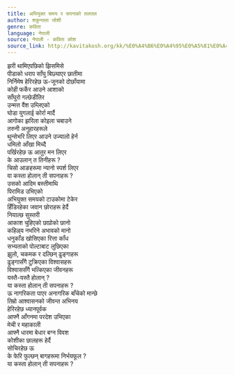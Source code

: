 ```yaml
---
title: अभियुक्त समय र सपनाको तलतल
author: शकुन्तला जोशी
genre: कविता
language: नेपाली
source: नेपाली - कविता कोश
source_link: http://kavitakosh.org/kk/%E0%A4%B6%E0%A4%95%E0%A5%81%E0%A4%A8%E0%A5%8D%E0%A4%A4%E0%A4%B2%E0%A4%BE_%E0%A4%9C%E0%A5%8B%E0%A4%B6%E0%A5%80
---
```


झरी थामिएपछिको झिसमिसे  
पीडाको धराप साँघु बिछ्याएर छातीमा  
निर्निमेष हेरिरहेछ ऊ-जूनको दोछाँयामा  
कोही फर्केर आउने आशाको  
साँघुरो गल्छेडीतिर  
उन्मत्त वैंश उम्लिएको  
घोडा युगलाई कोर्रा मार्दै  
आगोका झरिला कोइला चबाउने  
तरुनी अनुहारहरूले  
थुन्सेभरि लिएर आउने उज्यालो हेर्न  
धमिलो आँखा मिच्दै  
पर्खिरहेछ ऊ आतुर मन लिएर  
के आउलान् त तिनीहरू ?  
चिसो आङहरूमा न्यानो स्पर्श लिएर  
वा कस्ता होलान् ती सपनाहरू ?  
उसको आदिम बस्तीमाथि  
पिरामिड उभिएको  
अभियुक्त समयको टाउकोमा टेकेर  
हिँडिरहेका जवान छोराहरू हेर्दै  
नियाल्छ सुस्तरी  
आकाश चुहिएको छाप्रोको छानो  
कहिल्र्य नभरिने अभावको मानो  
धनुकाँड खोसिएका रित्ता काँध  
सभ्यताको पोल्टाबाट लुछिएका  
झुलो, चकमक र दल्छिन् ढुङ्गाहरू  
ढुङ्गासँगै टुक्रिएका विश्वासहरू  
विश्वाससँगै भत्किएका जीवनहरू  
यस्तै-यस्तै होलान् ?  
या कस्ता होलान् ती सपनाहरू ?  
ऊ नागरिकता पाएर अनागरिक बाँचेको मान्छे  
तिम्रो आश्वासनको जीवन्त अभिनय  
हेरिरहेछ ध्यानपूर्वक  
आफ्नै आँगनमा परदेश उभिएका  
मेची र महाकाली  
आफ्नै धारमा बेधार बग्न विवश  
कोशीका छालहरू हेर्दै  
सोचिरहेछ ऊ  
के फेरि फुल्छन् बागहरूमा निर्भयफूल ?  
या कस्ता होलान् ती सपनाहरू ?
